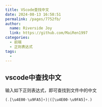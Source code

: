 ```yaml
---
title: VScode查找中文
date: 2024-08-13 16:58:51
permalink: /pages/7752fb/
author:
  name: Riverside Joy
  link: https://github.com/MaiRen1997
categories:
  - 前端
  - 正则表达式
tags:
  - 
---
```

## vscode中查找中文

输入如下正则表达式，即可查找到文件中的中文

```js
(.[\u4E00-\u9FA5]+)|([\u4E00-\u9FA5]+.)
```

